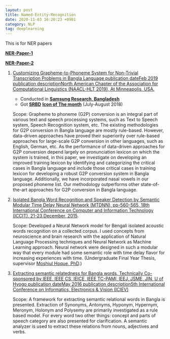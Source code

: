 ```yaml
---
layout: post 
title: Named-Entity-Recognition
date: 2020-11-03 16:20:23 +0901 
category: NLP
tag: deeplearning
---
```


This is for NER papers

[**NER-Paper-1**](https://myspaceofgithub.github.io/mt/1/)

[**NER-Paper-2**](https://myspaceofgithub.github.io/mt/2/)


1. [Customizing Grapheme-to-Phoneme System for Non-Trivial Transcription Problems in Bangla Language
publication dateFeb 2019  publication descriptionNorth American Chapter of the Association for Computational Linguistics (NAACL-HLT 2019), At Minneapolis, USA.](https://web.archive.org/web/20200705150821/https://www.aclweb.org/anthology/N19-1322/)

   * Conducted in [**Samsung Research, Bangladesh**](https://web.archive.org/web/20201020003706/https://research.samsung.com/srbd)
   * Got [**SRBD**]((https://web.archive.org/web/20201020003706/https://research.samsung.com/srbd)) [**Icon of The month**](https://github.com/ShihabYasin/shihabyasin.github.io/blob/gh-pages/public/img/srbd-iom.jpeg) (July-August 2018)

   Scope: Grapheme to phoneme (G2P) conversion is an integral part of various text and speech processing systems, such as Text to Speech system, Speech Recognition system, etc. The existing methodologies for G2P conversion in Bangla language are mostly rule-based. However, data-driven approaches have proved their superiority over rule-based approaches for large-scale G2P conversion in other languages, such as English, German, etc. As the performance of data-driven approaches for G2P conversion depend largely on pronunciation lexicon on which the system is trained, in this paper, we investigate on developing an improved training lexicon by identifying and categorizing the critical cases in Bangla language and include those critical cases in training lexicon for developing a robust G2P conversion system in Bangla language. Additionally, we have incorporated nasal vowels in our proposed phoneme list. Our methodology outperforms other state-of-the-art approaches for G2P conversion in Bangla language.


2. [Isolated Bangla Word Recognition and Speaker Detection by Semantic Modular Time Delay Neural Network (MTDNN), pp-560-565, 18th International Conference on Computer and Information Technology (ICCIT), 21-23 December, 2015](https://web.archive.org/web/20180611013044/https://ieeexplore.ieee.org/document/7488134/).

    Scope: Developed a Neural Network model for Bengali isolated acoustic words recognition on a collected corpus. I used concepts from neuroscience and brain research with the application of Natural Language Processing techniques and Neural Network as Machine Learning approach. Neural network were designed in such a modular way that every module had some semantic role with time delay flavor for increasing experiences with time.   (Undergraduate Final Year Thesis, supervisor [Moshiul Hoque, PhD](https://www.researchgate.net/profile/Moshiul_Hoque).)


3. [Extracting semantic relatedness for Bangla words, Technically Co-sponsored by IEEE, IEEE CS, IEICE, IEEE TC-PAMI, IEEJ, JSME, JIN, U of Hyogo
publication dateMay 2016  publication description5th International Conference on Informatics, Electronics & Vision (ICIEV)](https://web.archive.org/web/20180622095224/https://ieeexplore.ieee.org/document/7760034/)
   
   Scope: A framework for extracting semantic relational words in Bangla is presented. Extraction of Synonyms, Antonyms, Hyponym, Hypernym, Meronym, Holonym and Polysemy are primarily investigated as a rule based model. For every word two other things: concept and parts of speech category are also presented for clarification. A semantic analyzer is used to extract these relations from nouns, adjectives and verbs.


